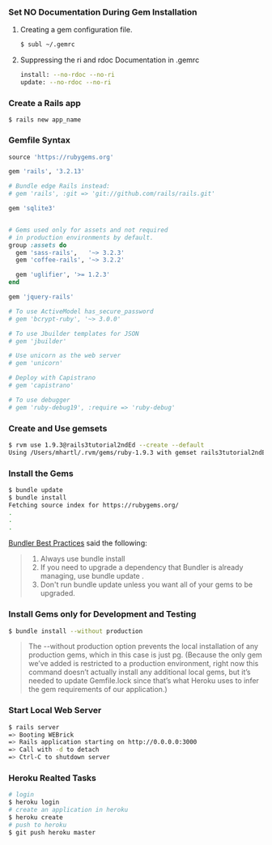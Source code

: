 ### Set NO Documentation During Gem Installation
1. Creating a gem configuration file.

    ```bash
    $ subl ~/.gemrc
    ``` 

1. Suppressing the ri and rdoc Documentation in .gemrc

    ```bash
    install: --no-rdoc --no-ri
    update: --no-rdoc --no-ri
    ```

### Create a Rails app

    $ rails new app_name

    
### Gemfile Syntax

``` Ruby
source 'https://rubygems.org'

gem 'rails', '3.2.13'

# Bundle edge Rails instead:
# gem 'rails', :git => 'git://github.com/rails/rails.git'

gem 'sqlite3'


# Gems used only for assets and not required
# in production environments by default.
group :assets do
  gem 'sass-rails',   '~> 3.2.3'
  gem 'coffee-rails', '~> 3.2.2'

  gem 'uglifier', '>= 1.2.3'
end

gem 'jquery-rails'

# To use ActiveModel has_secure_password
# gem 'bcrypt-ruby', '~> 3.0.0'

# To use Jbuilder templates for JSON
# gem 'jbuilder'

# Use unicorn as the web server
# gem 'unicorn'

# Deploy with Capistrano
# gem 'capistrano'

# To use debugger
# gem 'ruby-debug19', :require => 'ruby-debug'
```
###  Create and Use gemsets
```bash
$ rvm use 1.9.3@rails3tutorial2ndEd --create --default
Using /Users/mhartl/.rvm/gems/ruby-1.9.3 with gemset rails3tutorial2ndEd
```
### Install the Gems
```bash
$ bundle update
$ bundle install
Fetching source index for https://rubygems.org/
.
.
.
```
[Bundler Best Practices](http://viget.com/extend/bundler-best-practices) said the following:
> 1. Always use bundle install  
> 1. If you need to upgrade a dependency that Bundler is already managing, use bundle update <gem>.  
> 1. Don't run bundle update unless you want all of your gems to be upgraded.

### Install Gems only for Development and Testing
```bash
$ bundle install --without production
```
> The --without production option prevents the local installation of any production gems, 
> which in this case is just pg. (Because the only gem we’ve added is restricted to a production 
> environment, right now this command doesn’t actually install any additional local gems, but it’s 
> needed to update Gemfile.lock since that’s what Heroku uses to infer the gem requirements of our application.)

### Start Local Web Server
```bash
$ rails server
=> Booting WEBrick
=> Rails application starting on http://0.0.0.0:3000
=> Call with -d to detach
=> Ctrl-C to shutdown server
```

### Heroku Realted Tasks
```bash
# login
$ heroku login
# create an application in heroku
$ heroku create
# push to heroku
$ git push heroku master
```
